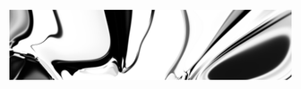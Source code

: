[![neuralart][thumbnail]][link]

[thumbnail]: https://github.com/dstein64/dstein64/blob/neuralart_202101162029/neuralart-thumbnail.jpg?raw=true
[link]: https://github.com/dstein64/dstein64/blob/neuralart_202101162029/neuralart.png?raw=true
